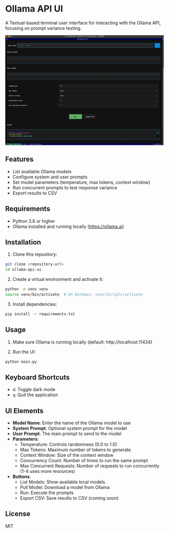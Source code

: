 # Ollama API UI

A Textual-based terminal user interface for interacting with the Ollama API, focusing on prompt variance testing.

![Screen1](.github/img/screen1.png)

## Features

- List available Ollama models
- Configure system and user prompts
- Set model parameters (temperature, max tokens, context window)
- Run concurrent prompts to test response variance
- Export results to CSV

## Requirements

- Python 3.8 or higher
- Ollama installed and running locally (https://ollama.ai)

## Installation

1. Clone this repository:
```bash
git clone <repository-url>
cd ollama-api-ui
```

2. Create a virtual environment and activate it:
```bash
python -m venv venv
source venv/bin/activate  # On Windows: venv\Scripts\activate
```

3. Install dependencies:
```bash
pip install -r requirements.txt
```

## Usage

1. Make sure Ollama is running locally (default: http://localhost:11434)

2. Run the UI:
```bash
python main.py
```

## Keyboard Shortcuts

- `d`: Toggle dark mode
- `q`: Quit the application

## UI Elements

- **Model Name**: Enter the name of the Ollama model to use
- **System Prompt**: Optional system prompt for the model
- **User Prompt**: The main prompt to send to the model
- **Parameters**:
  - Temperature: Controls randomness (0.0 to 1.0)
  - Max Tokens: Maximum number of tokens to generate
  - Context Window: Size of the context window
  - Concurrency Count: Number of times to run the same prompt
  - Max Concurrent Requests: Number of requests to run concurrently (1-4 uses more resources)
- **Buttons**:
  - List Models: Show available local models
  - Pull Model: Download a model from Ollama
  - Run: Execute the prompts
  - Export CSV: Save results to CSV (coming soon)

## License

MIT 